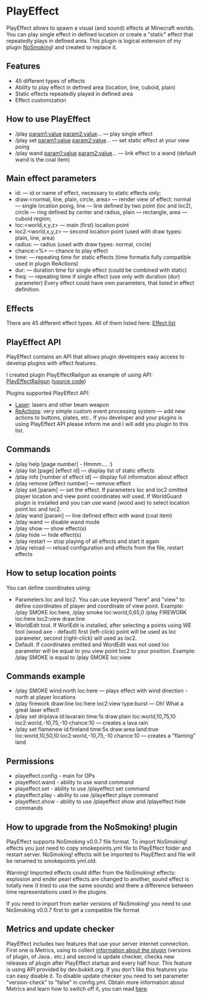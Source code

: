 PlayEffect
==========

PlayEffect allows to spawn a visual (and sound) effects at Minecraft worlds. You can play single effect in defined location or create a "static" effect that repeatedly plays in defined area. This plugin is logical extension of my plugin [NoSmoking](http://dev.bukkit.org/bukkit-plugins/no-smoking/)! and created to replace it.

Features
--------
* 45 different types of effects
* Ability to play effect in defined area (location, line, cuboid, plain)
* Static effects repeatedly played in defined area
* Effect customization

How to use PlayEffect
---------------------

* /play <effect> <param1:value> <param2:value>... — play single effect
* /play set <effect> <param1:value> <param2:value>... — set static effect at your view poing
* /play wand <effect> <param1:value> <param2:value>... — link effect to a wand (default wand is the coal item)

Main effect parameters
----------------------
* id:<effect id> — id or name of effect, necessary to static effects only;
* draw:<normal, line, plain, circle, area> — render view of effect: normal — single location poing, line — line defined by two point (loc and loc2), circle — ring defined by center and radius, plain — rectangle, area — cuboid region;
* loc:<world,x,y,z> — main (first) location point
* loc2:<world,x,y,z> — second location point (used with draw types: plain, line, area)
* radius:<radius> — radius (used with draw types: normal, circle)
* chance:<%> — chance to play effect
* time:<time> — repeating time for static effects (time formatis fully compatible used in plugin ReActions)
* dur:<time> — duration time for single effect (could be combined with static)
* freq:<time> — repeating time if single effect (use only with duration (dur) parameter)
Every effect could have own parameters, that listed in effect definition.

Effects
-------

There are 45 different effect types. All of them listed here: [Effect list](http://dev.bukkit.org/bukkit-plugins/playeffect/pages/main/effects/)

PlayEffect API
--------------

PlayEffect contains an API that allows plugin developers easy access to develop plugins with effect features.

I created plugin PlayEffectRailgun as example of using API: [PlayEffectRailgun](http://dev.bukkit.org/bukkit-plugins/playeffectrailgun/) ([source code](http://github.com/fromgate/PlayEffectRailgun))

Plugins supported PlayEffect API:

* [Laser](http://dev.bukkit.org/bukkit-plugins/laser/): lasers and other beam weapon
* [ReActions](http://dev.bukkit.org/bukkit-plugins/reactions/): very simple custom event processing system — add new actions to buttons, plates, etc..
If you developer and your plugins is using PlayEffect API please inform me and I will add you plugin to this list.

Commands
--------

* /play help [page number] - Hmmm.... :)
* /play list [page] [effect id] — display list of static effects
* /play info [number of effect id] — display full information about effect
* /play remove [effect number] — remove effect
* /play set <effect> [param] — set the effect. If parameters loc and loc2 omitted player location and view point coordinates will used. If WorldGuard plugin is installed and you can use wand (wood axe) to select location point loc and loc2.
* /play wand <effect> [param] — line defined effect with wand (coal item)
* /play wand — disable wand mode
* /play show <effect id> — show effect(s)
* /play hide <effect id> — hide effect(s)
* /play restart — stop playing of all effects and start it again
* /play reload — reload configuration and effects from the file, restart effects

How to setup location points
----------------------------
You can define coordinates using:

* Parameters loc and loc2. You can use keyword "here" and "view" to define coordinates of player and coordinate of view point. Example: /play SMOKE loc:here, /play smoke loc:world,0,65,0 /play FIREWORK loc:here loc2:view draw:line
* WorldEdit tool. If WorlEdit is installed, after selecting a points using WE tool (wood axe - default) first (left-click) point will be used as loc parameter, second (right-click) will used as loc2.
* Default. If coordinates omitted and WordEdit was not used loc parameter will be equal to you view point loc2 to your position. Example: /play SMOKE is equal to /play SMOKE loc:view

Commands example
----------------

* /play SMOKE wind:north loc:here — plays effect with wind direction - north at player locations
* /play firework draw:line loc:here loc2:view type:burst — Oh! What a great laser effect!
* /play set driplava id:lavarain time:1s draw:plain loc:world,10,75,10 loc2:world,-10,75,-10 chance:10 — creates a lava rain
* /play set flamenew id:fireland time:5s draw:area land:true loc:world,10,50,10 loc2:world,-10,75,-10 chance:10 — creates a "flaming" land

Permissions
-----------

* playeffect.config - main for OPs
* playeffect.wand - ability to use wand command
* playeffect.set - ability to use /playeffect set command
* playeffect.play - ability to use /playeffect playe command
* playeffect.show - ability to use /playeffect show and /playeffect hide commands

How to upgrade from the NoSmoking! plugin
-----------------------------------------

PlayEffect supports NoSmoking v0.0.7 file format. To import NoSmoking! effects you just need to copy smokepoints.yml file to PlayEffect folder and restart server. NoSmoking! effects will be imported to PlayEffect and file will be renamed to smokepoints.yml.old.

Warning! Imported effects could differ from the NoSmoking! effects: explosion and ender pearl effects are changed to another, sound effect is totally new (I tried to use the same sounds) and there a difference between time representations used in the plugins.

If you need to import from earlier versions of NoSmoking! you need to use NoSmoking v0.0.7 first to get a compatible file format

Metrics and update checker
--------------------------
PlayEffect includes two features that use your server internet connection. First one is Metrics, using to collect [information about the plugin](http://mcstats.org/plugin/PlayEffect) (versions of plugin, of Java.. etc.) and second is update checker, checks new releases of plugin after PlayEffect startup and every half hour. This feature is using API provided by dev.bukkit.org. If you don't like this features you can easy disable it. To disable update checker you need to set parameter "version-check" to "false" in config.yml. Obtain more information about Metrics and learn how to switch off it, you can read [here](http://mcstats.org/learn-more/).